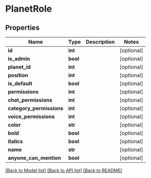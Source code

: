# PlanetRole

## Properties
Name | Type | Description | Notes
------------ | ------------- | ------------- | -------------
**id** | **int** |  | [optional] 
**is_admin** | **bool** |  | [optional] 
**planet_id** | **int** |  | [optional] 
**position** | **int** |  | [optional] 
**is_default** | **bool** |  | [optional] 
**permissions** | **int** |  | [optional] 
**chat_permissions** | **int** |  | [optional] 
**category_permissions** | **int** |  | [optional] 
**voice_permissions** | **int** |  | [optional] 
**color** | **str** |  | [optional] 
**bold** | **bool** |  | [optional] 
**italics** | **bool** |  | [optional] 
**name** | **str** |  | [optional] 
**anyone_can_mention** | **bool** |  | [optional] 

[[Back to Model list]](../README.md#documentation-for-models) [[Back to API list]](../README.md#documentation-for-api-endpoints) [[Back to README]](../README.md)

